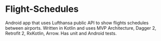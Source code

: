 # Flight-Schedules
Android app that uses Lufthansa public API to show flights schedules between airports. Written in Kotlin and uses MVP Architecture, Dagger 2, Retrofit 2, RxKotlin, Arrow. Has unit and Android tests.
